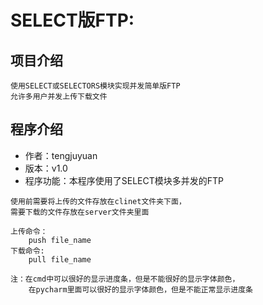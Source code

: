 # SELECT版FTP:
## 项目介绍
```
使用SELECT或SELECTORS模块实现并发简单版FTP
允许多用户并发上传下载文件
```

## 程序介绍
- 作者：tengjuyuan
- 版本：v1.0
- 程序功能：本程序使用了SELECT模块多并发的FTP
```
使用前需要将上传的文件存放在clinet文件夹下面，
需要下载的文件存放在server文件夹里面

上传命令：
    push file_name
下载命令:
    pull file_name

注：在cmd中可以很好的显示进度条，但是不能很好的显示字体颜色，
    在pycharm里面可以很好的显示字体颜色，但是不能正常显示进度条
```

